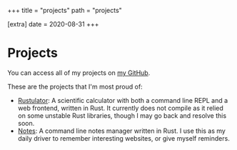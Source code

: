 +++
title = "projects"
path = "projects"

[extra]
date = 2020-08-31
+++

# Projects

You can access all of my projects on [my GitHub](https://github.com/alidiusk).

These are the projects that I'm most proud of:
* [Rustulator](https://github.com/alidiusk/rustulator): A scientific calculator with both a command line REPL and a web frontend, written in Rust. It currently does not compile as it relied on some unstable Rust libraries, though I may go back and resolve this soon.
* [Notes](https://github.com/alidiusk/notes-rs): A command line notes manager written in Rust. I use this as my daily driver to remember interesting websites, or give myself reminders.
